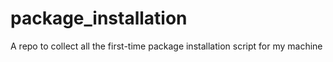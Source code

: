 # package_installation
A repo to collect all the first-time package installation script for my machine
